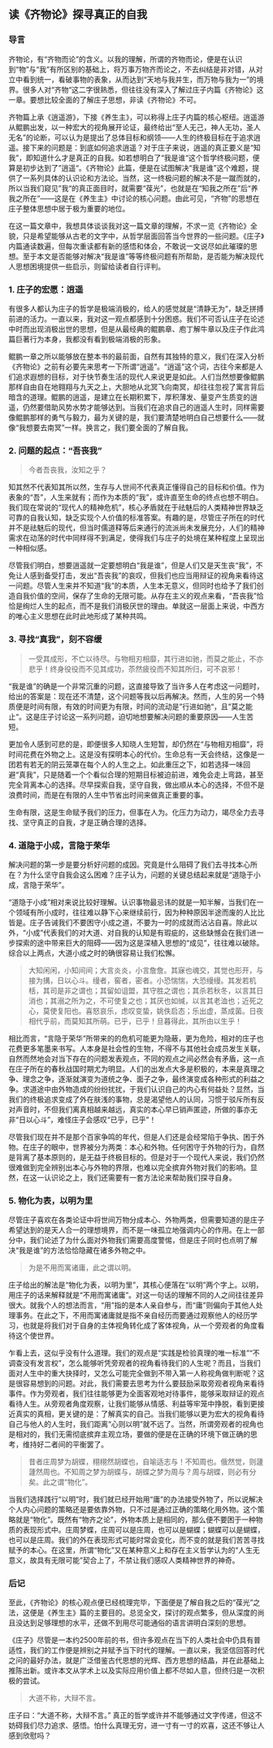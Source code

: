 ## 读《齐物论》探寻真正的自我


### 导言

齐物论，有“齐物而论”的含义。以我的理解，所谓的齐物而论，便是在认识到“物”与“我”有所区别的基础上，将万事万物齐而论之，不去纠结是非对错，从对立中看到统一，看破事物的表象，从而达到“天地与我并生，而万物与我为一”的境界。很多人对“齐物“这二字很熟悉，但往往没有深入了解过庄子内篇《齐物论》这一章。要想比较全面的了解庄子思想，非读《齐物论》不可。

齐物篇上承《逍遥游》，下接《养生主》，可以称得上庄子内篇的核心枢纽。逍遥游从鲲鹏出发，以一种宏大的视角展开论证，最终给出“至人无己，神人无功，圣人无名”的论断，可以认为是提出了总体目标和纲领——人生的终极目标在于追求逍遥。接下来的问题是：到底如何追求逍遥？对于庄子来说，逍遥的真正要义是“知我”，即知道什么才是真正的自我。如若想明白了“我是谁“这个哲学终极问题，便算是初步达到了”逍遥“。《齐物论》此篇，便是在试图解决“我是谁”这个难题，提供了一系列具体的认识论和方法论。当然，这一终极问题的解决不是一蹴而就的，所以当我们窥见”我“的真正面目时，就需要“葆光”，也就是在“知我之所在”后“养我之所在”——这是在《养生主》中讨论的核心问题。由此可见，“齐物”的思想在庄子整体思想中居于极为重要的地位。

在这一篇文章中，我想具体谈谈我对这一篇文章的理解，不求一览《齐物论》全貌，只是希望能够从古老的文字中，从哲学层面回答当今世界的一些问题。《庄子》内篇通读数遍，但每次重读都有新的感悟和体会，不敢说一文说尽如此璀璨的思想。至于本文是否能够对解决“我是谁”等等终极问题有所帮助，是否能为解决现代人思想困境提供一些启示，则留给读者自行评判。


### 1. 庄子的宏愿：逍遥

有很多人都认为庄子的哲学是极端消极的，给人的感觉就是“清静无为”，缺乏拼搏前进的活力。一直以来，我对这一观点都感到十分困惑。我们不可否认庄子在论述中时而出现消极出世的思想，但是从最经典的鲲鹏章、庖丁解牛章以及庄子作此鸿篇巨著行为本身，我都没有看到极端消极的形象。

鲲鹏一章之所以能够放在整本书的最前面，自然有其独特的意义，我们在深入分析《齐物论》之前有必要先来思考一下所谓“逍遥”。“逍遥”这个词，古往今来都是人们追求遐想的目标，对于快节奏生活的现代人来说更是如此。人们当然想要像鲲鹏那样自由自在地翱翔与九天之上，大胆地从北冥飞向南冥，却往往忽视了寓言背后暗含的道理。鲲鹏的逍遥，是建立在长期积累下，厚积薄发、量变产生质变的逍遥，仍然要借助风势水势才能够达到。当我们在追求自己的逍遥人生时，同样需要像鲲鹏那样的勇气与毅力，最为关键的是，我们要清楚地明白自己想要什么——就像“我想要去南冥”一样。换言之，我们要全面的了解自我。


### 2. 问题的起点：“吾丧我”

>今者吾丧我，汝知之乎？

知其然不代表知其所以然，生存与人世间不代表真正懂得自己的目标和价值。作为表象的“吾”，人生来就有；而作为本质的“我”，或许直至生命的终点也想不明白。我们现在常说的“现代人的精神危机”，核心矛盾就在于祛魅后的人类精神世界缺乏可靠的自我认知，缺乏实现个人价值的标准答案。有趣的是，尽管庄子所在的时代并不是祛魅后的现代，但当时儒道释等后来通行的流派尚未发展充分，人们的精神需求在动荡的时代中同样得不到满足，使得我们与庄子的处境在某种程度上呈现出一种相似感。

尽管我们明白，想要逍遥就一定要想明白“我是谁”，但是人们又是天生丧“我”，不免让人感到备受打击，发出“吾丧我”的哀叹，但我们也应当用辩证的视角来看待这一问题。尽管人生来并不知道“我”的本质，人生本无意义，但同时也给予了我们创造自我价值的空间，保存了生命的无限可能。从存在主义的观点来看，“吾丧我”恰恰是绚烂人生的起点，而不是我们消极厌世的理由。单就这一层面上来说，中西方的唯心主义思想在此时此地形成了某种共鸣。


### 3. 寻找“真我”，刻不容缓

>一受其成形，不亡以待尽。与物相刃相靡，其行进如驰，而莫之能止，不亦悲乎！终身役役而不见其成功，苶然疲役而不知其所归，可不哀邪！

“我是谁”的确是一个非常沉重的问题，这直接导致了当许多人在考虑这一问题时，给出的答案是：现在还不清楚，这个问题等我以后再解决。然而，人生的另一个特质便是时间有限，有效的时间更为有限，时间的流动是”行进如驰“，且”莫之能止“。这是庄子讨论这一系列问题，迫切地想要解决问题的重要原因——人生苦短。

更加令人感到可悲的是，即便很多人知晓人生短暂，却仍然在“与物相刃相靡”，将时间花费在外物之上。这是没有探明本心的代价。生命总有一天会终结，这像是一团若有若无的阴云笼罩在每个人的人生之上。如此重压之下，如若选择一味回避“真我”，只是随着一个个看似合理的短期目标被迫前进，难免会走上弯路，甚至完全背离本心的选择。尽早探索自我，坚守自我，做出顺从本心的选择，不但不是浪费时间，而是在有限的人生中节省出时间来做真正重要的事。

生命有限，这是生命赋予我们的压力，但事在人为。化压力为动力，竭尽全力去寻找、坚守真正的自我，才是正确合理的选择。



### 4. 道隐于小成，言隐于荣华

解决问题的第一步是要分析好问题的成因。究竟是什么阻碍了我们去寻找本心所在？为什么坚守自我会这么困难？庄子认为，问题的关键总结起来就是“道隐于小成，言隐于荣华”。

“道隐于小成”相对来说比较好理解。认识事物最忌讳的就是一知半解，当我们在一个领域有所小成时，往往难以静下心来继续前行，因为种种原因半途而废的人比比皆是。庄子告诫我们不要困守小成之道，不要为一时的成就而沾沾自喜。除此以外，“小成”代表我们的对大道、对自我的认知是有瑕疵的，这些缺憾会在我们进一步探索的途中带来巨大的阻碍——因为这是深植入思想的“成见”，往往难以破除。综合以上两点，大道小成之时的确很容易让我们松懈。

>大知闲闲，小知间间；大言炎炎，小言詹詹。其寐也魂交，其觉也形开，与接为搆，日以心斗。缦者，窖者，密者。小恐惴惴，大恐缦缦。其发若机栝，其司是非之谓也；其留如诅盟，其守胜之谓也；其杀若秋冬，以言其日消也；其溺之所为之，不可使复之也；其厌也如缄，以言其老洫也；近死之心，莫使复阳也。喜怒哀乐，虑叹变蛰，姚佚启态；乐出虚，蒸成菌。日夜相代乎前，而莫知其所萌。已乎，已乎！旦暮得此，其所由以生乎！

相比而言，“言隐于荣华”所带来的的危机可能更为隐蔽，更为危险，相对的庄子也花费更多笔墨来书写。人本身是社会性的生物，不得不与其他社会成员发生关联，自然而然地会对当下存在的问题发表观点，不同的观点之间必然会有矛盾，这一点在庄子所在的春秋战国时期尤为明显。人们的出发点大多是积极的，本来是真理之争、理念之争，逐渐就演变为道统之争、面子之争，最终演变成各种形式的利益之争。求道途中由外物造成的纷纷扰扰，于我们认识自己的内心有何益处？显然，当我们的终极追求变成了外在肤浅的事物，总是渴望他人的认同，习惯于驳斥所有反对声音时，不但我们离真相越来越远，真实的本心早已销声匿迹，所做的事亦无非“日以心斗”，难怪庄子会感叹“已乎，已乎”！

尽管我们现在并不是那个百家争鸣的年代，但是人们还是会经常陷于争执、困于外物。在庄子的眼中，世界被分为两类：本心和外物。任何困守于外物的行为，自然是背离了基本原则的，是无益于终极目标的。但是对于一个现代人来说，我们仍然很难做到完全辨别出本心与外物的界限，也难以完全摈弃外物对我们的影响。显然，在这一认识论之上，我们还需要有一套方法论来帮助我们探寻自身。


### 5. 物化为表，以明为里

尽管庄子喜欢在各类论证中将世间万物分成本心、外物两类，但需要知道的是庄子希望达到的是天人合一的理想境界，而不是一味孤立地强调内心的作用。在上一部分中，我们论述了为什么面对外物我们需要高度警惕，但是庄子同时也点明了解决“我是谁”的方法恰恰隐藏在诸多外物之中。

>为是不用而寓诸庸，此之谓以明。

庄子给出的解法是“物化为表，以明为里”，其核心便落在“以明”两个字上。以明，用庄子的话来解释就是“不用而寓诸庸”。对这一句话的理解不同的人之间往往差异很大。就我个人的想法而言，“用”指的是本人亲自参与，而“庸”则偏向于其他人处理事务。在此之下，不用而寓诸庸就是指不亲自经历而要通过观察他人的经历学习，也就是将我们对于自身的主体视角转化成了客体视角，从一个旁观者的角度看待这个使世界。

乍看上去，这似乎没有什么道理。我们的观点是“实践是检验真理的唯一标准”“不调查没有发言权”，怎么能够听凭旁观者的视角看待我们的人生呢？而且，当我们面对人生中的重大抉择时，又怎么可能完全做到不带入第一人称视角做判断呢？这是很容易想到的问题。对此，我们需要去思考为什么要鼓励采取旁观者视角来看待事件。作为旁观者，我们往往能够更为全面客观地对待事件，能够采取辩证的观点看待人生。从旁观者角度观察，让我们能够从情感、利益等牢笼中挣脱，看到更接近真实的真相，更关键的是：了解真实的自己。当我们能够以更为宏大的视角看待自己与他人的人生时，我们距离“心则以明”就不远了。当然，所谓旁观者的视角也是相对的，我们无需彻底摈弃主观立场，要做的便是在正确的环境下做正确的思考，维持好二者间的平衡罢了。

>昔者庄周梦为胡蝶，栩栩然胡蝶也，自喻适志与！不知周也。俄然觉，则蘧蘧然周也。不知周之梦为胡蝶与，胡蝶之梦为周与？周与胡蝶，则必有分矣。此之谓“物化”。

当我们选择践行“以明”时，我们就已经开始用“庸”的办法接受外物了，所以说解决个人内心问题的策略还是要依靠外物，只不过是通过正确的策略化用外物。这个策略就是“物化”。既然有“物齐之论”，外物本质上是相同的，那么便不要困于一种物质的表现形式中。庄周梦蝶，庄周可以是庄周，也可以是蝴蝶；蝴蝶可以是蝴蝶，也可以是庄周。我们的外在表现形式可能时常会变化，而不变的就是我们苦苦寻找赋予的本心。在这里，所谓“物化”又在某种意义上和存在主义哲学认为的“人生无意义，故具有无限可能”契合上了，不禁让我们感叹人类精神世界的神奇。


### 后记

至此，《齐物论》的核心观点便已经梳理完毕，下面便是了解自我之后的“葆光”之法，这便是《养生主》篇的主要目的。总览全文，探讨的观点繁多，但从深度的尚且没达到足够理想的水平，还做不到用尽可能通俗的语言讲明白深刻的思想。

《庄子》尽管是一本约2500年前的书，但许多观点在当下的人类社会中仍具有普适性，我们的工作便是辨别之并赋予当下时代的理解。一直以来，我坚信回答时代之问的最好办法，就是广泛借鉴古代思想的光辉、西方思想的结晶，并在此基础上推陈出新。或许本文从学术上以及实际应用价值上都不尽如人意，但终归是一次积极的尝试。

>大道不称，大辩不言。

庄子曰：“大道不称，大辩不言。” 真正的哲学或许并不能够通过文字传递，但这不妨碍我们尽力追求、感悟。怕什么真理无穷，进一寸有一寸的欢喜，这还不够让人感到欣慰吗？
